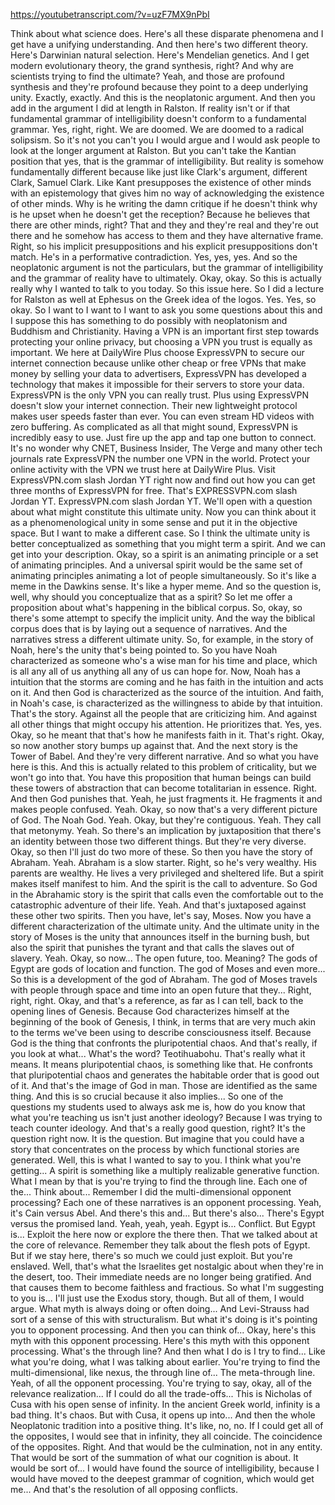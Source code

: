 https://youtubetranscript.com/?v=uzF7MX9nPbI

 Think about what science does. Here's all these disparate phenomena and I get have a unifying understanding. And then here's two different theory. Here's Darwinian natural selection. Here's Mendelian genetics. And I get modern evolutionary theory, the grand synthesis, right? And why are scientists trying to find the ultimate? Yeah, and those are profound synthesis and they're profound because they point to a deep underlying unity. Exactly, exactly. And this is the neoplatonic argument. And then you add in the argument I did at length in Ralston. If reality isn't or if that fundamental grammar of intelligibility doesn't conform to a fundamental grammar. Yes, right, right. We are doomed. We are doomed to a radical solipsism. So it's not you can't you I would argue and I would ask people to look at the longer argument at Ralston. But you can't take the Kantian position that yes, that is the grammar of intelligibility. But reality is somehow fundamentally different because like just like Clark's argument, different Clark, Samuel Clark. Like Kant presupposes the existence of other minds with an epistemology that gives him no way of acknowledging the existence of other minds. Why is he writing the damn critique if he doesn't think why is he upset when he doesn't get the reception? Because he believes that there are other minds, right? That and they and they're real and they're out there and he somehow has access to them and they have alternative frame. Right, so his implicit presuppositions and his explicit presuppositions don't match. He's in a performative contradiction. Yes, yes, yes. And so the neoplatonic argument is not the particulars, but the grammar of intelligibility and the grammar of reality have to ultimately. Okay, okay. So this is actually really why I wanted to talk to you today. So this issue here. So I did a lecture for Ralston as well at Ephesus on the Greek idea of the logos. Yes. Yes, so okay. So I want to I want to I want to ask you some questions about this and I suppose this has something to do possibly with neoplatonism and Buddhism and Christianity. Having a VPN is an important first step towards protecting your online privacy, but choosing a VPN you trust is equally as important. We here at DailyWire Plus choose ExpressVPN to secure our internet connection because unlike other cheap or free VPNs that make money by selling your data to advertisers, ExpressVPN has developed a technology that makes it impossible for their servers to store your data. ExpressVPN is the only VPN you can really trust. Plus using ExpressVPN doesn't slow your internet connection. Their new lightweight protocol makes user speeds faster than ever. You can even stream HD videos with zero buffering. As complicated as all that might sound, ExpressVPN is incredibly easy to use. Just fire up the app and tap one button to connect. It's no wonder why CNET, Business Insider, The Verge and many other tech journals rate ExpressVPN the number one VPN in the world. Protect your online activity with the VPN we trust here at DailyWire Plus. Visit ExpressVPN.com slash Jordan YT right now and find out how you can get three months of ExpressVPN for free. That's EXPRESSVPN.com slash Jordan YT. ExpressVPN.com slash Jordan YT. We'll open with a question about what might constitute this ultimate unity. Now you can think about it as a phenomenological unity in some sense and put it in the objective space. But I want to make a different case. So I think the ultimate unity is better conceptualized as something that you might term a spirit. And we can get into your description. Okay, so a spirit is an animating principle or a set of animating principles. And a universal spirit would be the same set of animating principles animating a lot of people simultaneously. So it's like a meme in the Dawkins sense. It's like a hyper meme. And so the question is, well, why should you conceptualize that as a spirit? So let me offer a proposition about what's happening in the biblical corpus. So, okay, so there's some attempt to specify the implicit unity. And the way the biblical corpus does that is by laying out a sequence of narratives. And the narratives stress a different ultimate unity. So, for example, in the story of Noah, here's the unity that's being pointed to. So you have Noah characterized as someone who's a wise man for his time and place, which is all any all of us anything all any of us can hope for. Now, Noah has a intuition that the storms are coming and he has faith in the intuition and acts on it. And then God is characterized as the source of the intuition. And faith, in Noah's case, is characterized as the willingness to abide by that intuition. That's the story. Against all the people that are criticizing him. And against all other things that might occupy his attention. He prioritizes that. Yes, yes. Okay, so he meant that that's how he manifests faith in it. That's right. Okay, so now another story bumps up against that. And the next story is the Tower of Babel. And they're very different narrative. And so what you have here is this. And this is actually related to this problem of criticality, but we won't go into that. You have this proposition that human beings can build these towers of abstraction that can become totalitarian in essence. Right. And then God punishes that. Yeah, he just fragments it. He fragments it and makes people confused. Yeah. Okay, so now that's a very different picture of God. The Noah God. Yeah. Okay, but they're contiguous. Yeah. They call that metonymy. Yeah. So there's an implication by juxtaposition that there's an identity between those two different things. But they're very diverse. Okay, so then I'll just do two more of these. So then you have the story of Abraham. Yeah. Abraham is a slow starter. Right, so he's very wealthy. His parents are wealthy. He lives a very privileged and sheltered life. But a spirit makes itself manifest to him. And the spirit is the call to adventure. So God in the Abrahamic story is the spirit that calls even the comfortable out to the catastrophic adventure of their life. Yeah. And that's juxtaposed against these other two spirits. Then you have, let's say, Moses. Now you have a different characterization of the ultimate unity. And the ultimate unity in the story of Moses is the unity that announces itself in the burning bush, but also the spirit that punishes the tyrant and that calls the slaves out of slavery. Yeah. Okay, so now... The open future, too. Meaning? The gods of Egypt are gods of location and function. The god of Moses and even more... So this is a development of the god of Abraham. The god of Moses travels with people through space and time into an open future that they... Right, right, right. Okay, and that's a reference, as far as I can tell, back to the opening lines of Genesis. Because God characterizes himself at the beginning of the book of Genesis, I think, in terms that are very much akin to the terms we've been using to describe consciousness itself. Because God is the thing that confronts the pluripotential chaos. And that's really, if you look at what... What's the word? Teotihuabohu. That's really what it means. It means pluripotential chaos, is something like that. He confronts that pluripotential chaos and generates the habitable order that is good out of it. And that's the image of God in man. Those are identified as the same thing. And this is so crucial because it also implies... So one of the questions my students used to always ask me is, how do you know that what you're teaching us isn't just another ideology? Because I was trying to teach counter ideology. And that's a really good question, right? It's the question right now. It is the question. But imagine that you could have a story that concentrates on the process by which functional stories are generated. Well, this is what I wanted to say to you. I think what you're getting... A spirit is something like a multiply realizable generative function. What I mean by that is you're trying to find the through line. Each one of the... Think about... Remember I did the multi-dimensional opponent processing? Each one of these narratives is an opponent processing. Yeah, it's Cain versus Abel. And there's this and... But there's also... There's Egypt versus the promised land. Yeah, yeah, yeah. Egypt is... Conflict. But Egypt is... Exploit the here now or explore the there then. That we talked about at the core of relevance. Remember they talk about the flesh pots of Egypt. But if we stay here, there's so much we could just exploit. But you're enslaved. Well, that's what the Israelites get nostalgic about when they're in the desert, too. Their immediate needs are no longer being gratified. And that causes them to become faithless and fractious. So what I'm suggesting to you is... I'll just use the Exodus story, though. But all of them, I would argue. What myth is always doing or often doing... And Levi-Strauss had sort of a sense of this with structuralism. But what it's doing is it's pointing you to opponent processing. And then you can think of... Okay, here's this myth with this opponent processing. Here's this myth with this opponent processing. What's the through line? And then what I do is I try to find... Like what you're doing, what I was talking about earlier. You're trying to find the multi-dimensional, like nexus, the through line of... The meta-through line. Yeah, of all the opponent processing. You're trying to say, okay, all of the relevance realization... If I could do all the trade-offs... This is Nicholas of Cusa with his open sense of infinity. In the ancient Greek world, infinity is a bad thing. It's chaos. But with Cusa, it opens up into... And then the whole Neoplatonic tradition into a positive thing. It's like, no, no. If I could get all of the opposites, I would see that in infinity, they all coincide. The coincidence of the opposites. Right. And that would be the culmination, not in any entity. That would be sort of the summation of what our cognition is about. It would be sort of... I would have found the source of intelligibility, because I would have moved to the deepest grammar of cognition, which would get me... And that's the resolution of all opposing conflicts.